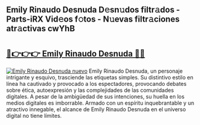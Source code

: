## Emily Rinaudo Desnuda D𝚎sn𝚞dos filtr𝚊dos - Parts-iRX Vid𝚎os f𝚘tos - N𝚞evas filtr𝚊ciones atr𝚊ctivas cwYhB

# <h2><a href="http://mb5zdw.tromn.icu/?c=Emily+Rinaudo+Desnuda">🔗👉👉👉 Emily Rinaudo Desnuda 🔗🔗</a></h2>

[![Emily Rinaudo Desnuda nuevo](https://i.imgur.com/pEAQMta.gif)](http://mb5zdw.tromn.icu/?c=Emily+Rinaudo+Desnuda)
Emily Rinaudo Desnuda, un personaje intrigante y esquivo, trasciende las etiquetas simples. Su distintivo estilo en línea ha cautivado y provocado a los espectadores, provocando debates sobre ética, autoexpresión y las complejidades de las comunidades digitales. A pesar de la ambigüedad de sus intenciones, su huella en los medios digitales es imborrable. Armado con un espíritu inquebrantable y un atractivo innegable, el alcance de Emily Rinaudo Desnuda en el universo digital no tiene límites.
